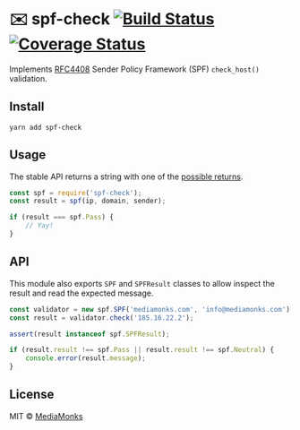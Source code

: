 # ✉️  spf-check [![Build Status](https://travis-ci.org/mediamonks/node-spf-check.svg)](https://travis-ci.org/mediamonks/node-spf-check) [![Coverage Status](https://coveralls.io/repos/github/mediamonks/node-spf-check/badge.svg)](https://coveralls.io/github/mediamonks/node-spf-check)

[RFC4408]: https://tools.ietf.org/html/rfc4408
[RFC4408-2.5]: https://tools.ietf.org/html/rfc4408#section-2.5

Implements [RFC4408] Sender Policy Framework (SPF) `check_host()` validation.

## Install

    yarn add spf-check

## Usage

The stable API returns a string with one of the [possible returns][RFC4408-2.5].

```js
const spf = require('spf-check');
const result = spf(ip, domain, sender);

if (result === spf.Pass) {
    // Yay!
}
```

## API

This module also exports `SPF` and `SPFResult` classes to allow inspect the
result and read the expected message.

```js
const validator = new spf.SPF('mediamonks.com', 'info@mediamonks.com');
const result = validator.check('185.16.22.2');

assert(result instanceof spf.SPFResult);

if (result.result !== spf.Pass || result.result !== spf.Neutral) {
    console.error(result.message);
}
```

## License

MIT © [MediaMonks](https://www.mediamonks.com/)
